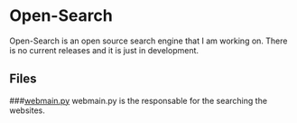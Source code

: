 # Open-Search
Open-Search is an open source search engine that I am working on. There is no current releases and it is just in development.

## Files
###[webmain.py](./webmain.py)
webmain.py is the responsable for the searching the websites.
